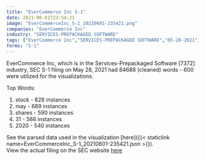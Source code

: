```yaml
---
title: "EverCommerce Inc S-1"
date: 2021-06-01T23:54:21
image: "EverCommerceInc_S-1_20210601-235421.png"
companies: "EverCommerce Inc"
industry: "SERVICES-PREPACKAGED SOFTWARE"
tags: ["EverCommerce Inc","SERVICES-PREPACKAGED SOFTWARE","05-28-2021","S-1"]
forms: "S-1"
---
```

EverCommerce Inc, which is in the Services-Prepackaged Software [7372] industry, SEC S-1 filing on May 28, 2021 had 84688 (cleaned) words - 600 were utilized for the visualizations.

Top Words:
1. stock - 828 instances
2. may - 689 instances
3. shares - 590 instances
4. 31 - 566 instances
5. 2020 - 540 instances


See the parsed data used in the visualization [here]({{< staticlink name=EverCommerceInc_S-1_20210601-235421.json >}}).  
View the actual filing on the SEC website [here](https://www.sec.gov/Archives/edgar/data/1853145/0001140361-21-019260.txt)